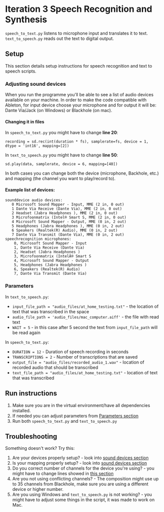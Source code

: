 # Iteration 3 Speech Recognition and Synthesis

`speech_to_text.py` listens to microphone input and translates it to text. `text_to_speech.py` reads out the text to digital output.

## Setup

This section details setup instructions for speech recognition and text to speech scripts.

### Adjusting sound devices

When you run the programme you'll be able to see a list of audio devices available on your machine. In order to make the code compatible with Ableton, for input device choose your microphone and for output it will be: Dante Via/Jack (on Windows) or Blackhole (on mac).

#### Changing it in files
In `speech_to_text.py` you might have to change **line 20**:
```angular2html
recording = sd.rec(int(duration * fs), samplerate=fs, device = 1, dtype = 'int16', mapping=[2])
```

In `text_to_speech.py` you might have to change **line 50**:
```angular2html
sd.play(data, samplerate, device = 6, mapping=[40])
```

In both cases you can change both the device (microphone, Backhole, etc.) and mapping (the channel you want to play/record to).

#### Example list of devices:
```
sounddevice audio devices:
   0 Microsoft Sound Mapper - Input, MME (2 in, 0 out)
   1 Dante Via Receive (Dante Via), MME (2 in, 0 out)
   2 Headset (Jabra Headphones ), MME (2 in, 0 out)
   3 Microfoonmatrix (Intel® Smart S, MME (2 in, 0 out)
   4 Microsoft Sound Mapper - Output, MME (0 in, 2 out)
   5 Headphones (Jabra Headphones ), MME (0 in, 2 out)
   6 Speakers (Realtek(R) Audio), MME (0 in, 2 out)
   7 Dante Via Transmit (Dante Via), MME (0 in, 2 out)
speechrecognition microphones:
    0, Microsoft Sound Mapper - Input
    1, Dante Via Receive (Dante Via)
    2, Headset (Jabra Headphones )
    3, Microfoonmatrix (IntelÂ® Smart S
    4, Microsoft Sound Mapper - Output
    5, Headphones (Jabra Headphones )
    6, Speakers (Realtek(R) Audio)
    7, Dante Via Transmit (Dante Via)

```

### Parameters

In `text_to_speech.py`:
* `input_file_path = "audio_files/at_home_testing.txt"` - the location of text that was transcribed in the space
* `audio_file_path = 'audio_files/mac_computer.aiff'` - the file with read text
* `WAIT = 5` - in this case after 5 second the text from `input_file_path` will be read again

In `speech_to_text.py`:
* `DURATION = 12`  - Duration of speech recording in seconds
* `TRANSCRIPTIONS = 2` - Number of transcriptions that are saved
* `output_file = "audio_files/recorded_audio_1.wav"` - location of recorded audio that should be transcribed
* `text_file_path = "audio_files/at_home_testing.txt"` - location of text that was transcribed

## Run instructions

1. Make sure you are in the virtual environment/have all dependencies installed.
2. If needed you can adjust parameters from [Parameters section](#parameters)
2. Run both `speech_to_text.py` and `text_to_speech.py`

## Troubleshooting 
Something doesn't work? Try this:

1. Are your devices properly setup? - look into [sound devices section](#adjusting-sound-devices)
2. Is your mapping properly setup? - look into [sound devices section](#adjusting-sound-devices)
3. Do you correct number of channels for the device you're using? - you might have to change lines showed in [this section](#changing-it-in-files)
4. Are you not using conflicting channels? - The composition might use up to 35 channels from Blackhole, make sure you are using a different device or higher number.
5. Are you using Windows and `text_to_speech.py` is not working? - you might have to adjust some things in the script, it was made to work on Mac.